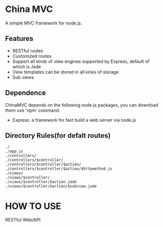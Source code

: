 China MVC
===============
A simple MVC framework for node.js.

Features
--------

* RESTful routes
* Customized routes
* Support all kinds of view engines supported by Express, default of which is Jade
* View templates can be stored in all kinks of storage
* Sub views

Dependence
--------

ChinaMVC depends on the following node.js packages, you can download them use 'npm' command.

* Express: a framework for fast build a web server via node.js

Directory Rules(for defalt routes)
--------

    ./
    ./app.js
    ./controllers/
    ./controllers/$controller/
    ./controllers/$controller/$action/
    ./controllers/$controller/$action/$httpmethod.js
    ./views/
    ./views/$controller/
    ./views/$controller/$action.jade
    ./views/$controller/$action/$subview.jade


HOW TO USE
================

RESTful Web/API
